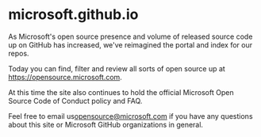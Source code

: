 microsoft.github.io
===================

As Microsoft's open source presence and volume of released source code up on GitHub has
increased, we've reimagined the portal and index for our repos.

Today you can find, filter and review all sorts of open source up at https://opensource.microsoft.com.

At this time the site also continues to hold the official Microsoft Open Source Code of Conduct policy and
FAQ.

Feel free to email us[opensource@microsoft.com](mailto:opensource@microsoft.com) if you have any questions about this site or Microsoft GitHub
organizations in general.
